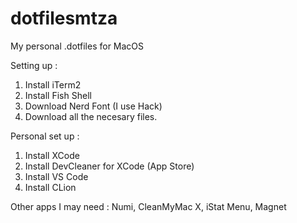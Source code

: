 # dotfilesmtza
My personal .dotfiles for MacOS

Setting up : 

1. Install iTerm2
2. Install Fish Shell 
3. Download Nerd Font (I use Hack)
4. Download all the necesary files.

Personal set up : 
1. Install XCode
2. Install DevCleaner for XCode (App Store)
3. Install VS Code
4. Install CLion

Other apps I may need : Numi, CleanMyMac X, iStat Menu, Magnet
